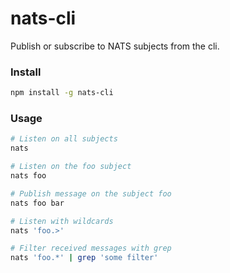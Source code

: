 # nats-cli

Publish or subscribe to NATS subjects from the cli.

### Install
```sh
npm install -g nats-cli
```

### Usage
```sh
# Listen on all subjects
nats

# Listen on the foo subject
nats foo

# Publish message on the subject foo
nats foo bar

# Listen with wildcards
nats 'foo.>'

# Filter received messages with grep
nats 'foo.*' | grep 'some filter'
```
